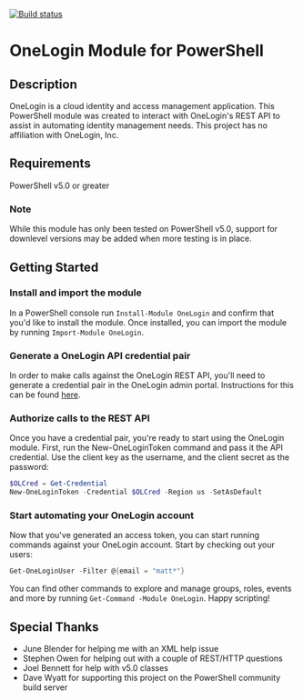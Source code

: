 [![Build status](https://ci.appveyor.com/api/projects/status/dktthvk43gwicc7l/branch/v2Tests?svg=true)](https://ci.appveyor.com/project/mattmcnabb/OneLogin/branch/v2Tests)

# OneLogin Module for PowerShell

## Description
OneLogin is a cloud identity and access management application. This PowerShell module was created to interact with OneLogin's REST API to assist in automating identity management needs. This project has no affiliation with OneLogin, Inc.

## Requirements
PowerShell v5.0 or greater

### Note
While this module has only been tested on PowerShell v5.0, support for downlevel versions may be added when more testing is in place.

## Getting Started
### Install and import the module
In a PowerShell console run `Install-Module OneLogin` and confirm that you'd like to install the module. Once installed, you can import the module by running `Import-Module OneLogin`.

### Generate a OneLogin API credential pair
In order to make calls against the OneLogin REST API, you'll need to generate a credential pair in the OneLogin admin portal. Instructions for this can be found [here](https://developers.onelogin.com/api-docs/1/getting-started/working-with-api-credentials).

### Authorize calls to the REST API
Once you have a credential pair, you're ready to start using the OneLogin module. First, run the New-OneLoginToken command and pass it the API credential. Use the client key as the username, and the client secret as the password:

```powershell
$OLCred = Get-Credential
New-OneLoginToken -Credential $OLCred -Region us -SetAsDefault
```

### Start automating your OneLogin account
Now that you've generated an access token, you can start running commands against your OneLogin account. Start by checking out your users:

```powershell
Get-OneLoginUser -Filter @{email = "matt*"}
```

You can find other commands to explore and manage groups, roles, events and more by running `Get-Command -Module OneLogin`. Happy scripting!

## Special Thanks
- June Blender for helping me with an XML help issue
- Stephen Owen for helping out with a couple of REST/HTTP questions
- Joel Bennett for help with v5.0 classes
- Dave Wyatt for supporting this project on the PowerShell community build server
